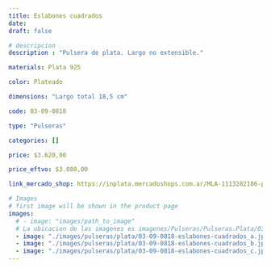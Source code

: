 ```yaml
---
title: Eslabones cuadrados
date: 
draft: false

# descripcion
description : "Pulsera de plata. Largo no extensible."

materials: Plata 925

color: Plateado

dimensions: "Largo total 18,5 cm"

code: 03-09-0818

type: "Pulseras"

categories: []

price: $3.620,00

price_eftvo: $3.080,00

link_mercado_shop: https://inplata.mercadoshops.com.ar/MLA-1113282186-pulsera-fina-de-plata-925-eslabones-cuadrados-_JM

# Images
# first image will be shown in the product page
images:
  # - image: "images/path_to_image"
  # La ubicacion de las imagenes es imagenes/Pulseras/Pulseras.Plata/03-09-0818-eslabones-cuadrados
  - image: "./images/pulseras/plata/03-09-0818-eslabones-cuadrados_a.jpg"
  - image: "./images/pulseras/plata/03-09-0818-eslabones-cuadrados_b.jpg"
  - image: "./images/pulseras/plata/03-09-0818-eslabones-cuadrados_c.jpg"
---
```

